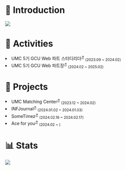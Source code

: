 <h1>📌 Introduction</h1>
<a href="https://xinguoh.notion.site/Junyoung-Oh-01f6a3e9c0c54a7382a7d2e325d884e4?pvs=4"><img src="https://img.shields.io/badge/Portfolio-000000?style=flat-square&logo=Notion&logoColor=white"/></a> 

<h1>🏫 Activities</h1>
<li>UMC 5기 GCU Web 파트 스터디리더<sup><a href="https://www.makeus.in/umc">↗</a></sup> <sub>(2023.09 ~ 2024.02)</sub></li>
<li>UMC 5기 GCU Web 파트장<sup><a href="https://www.makeus.in/umc">↗</a></sup> <sub>(2024.02 ~ 2025.02)</sub></li>

<h1>👊 Projects</h1>
<li>UMC Matching Center<sup><a href="https://github.com/UMC-Matching-Center/U.M.C_Web">↗</a></sup> <sub>(2023.12 ~ 2024.02)</sub></li>
<li>INFJournal<sup><a href="https://github.com/INFJournal/front-end">↗</a></sup> <sub>(2024.01.02 ~ 2024.01.03)</sub></li>
<li>SomeTimez<sup><a href="https://github.com/wagle-wagle-hackathon/front">↗</a></sup> <sub>(2024.02.16 ~ 2024.02.17)</sub></li>
<li>Ace for you<sup><a href="https://github.com/Ace-for-you/FrontApp">↗</a></sup> <sub>(2024.02 ~ )</sub></li>

<h1>📊 Stats</h1>
<img src="https://github-readme-stats.vercel.app/api?username=XinguOh&show_icons=true&theme=dark" />
